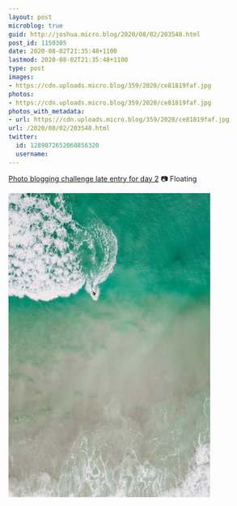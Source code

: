 ```yaml
---
layout: post
microblog: true
guid: http://joshua.micro.blog/2020/08/02/203548.html
post_id: 1150305
date: 2020-08-02T21:35:48+1100
lastmod: 2020-08-02T21:35:48+1100
type: post
images:
- https://cdn.uploads.micro.blog/359/2020/ce81819faf.jpg
photos:
- https://cdn.uploads.micro.blog/359/2020/ce81819faf.jpg
photos_with_metadata:
- url: https://cdn.uploads.micro.blog/359/2020/ce81819faf.jpg
url: /2020/08/02/203548.html
twitter:
  id: 1289872652060856320
  username: 
---
```

[Photo blogging challenge late entry for day 2](https://micro.welltempered.net/2020/07/23/august-photoblogging-challenge.html) 📷 Floating

<img src="uploads/2020/ce81819faf.jpg" width="399" height="600" alt="" />
